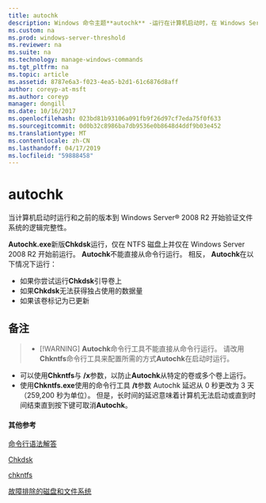 ```yaml
---
title: autochk
description: Windows 命令主题**autochk** -运行在计算机启动时，在 Windows Server 之前开始验证文件系统的逻辑完整性。
ms.custom: na
ms.prod: windows-server-threshold
ms.reviewer: na
ms.suite: na
ms.technology: manage-windows-commands
ms.tgt_pltfrm: na
ms.topic: article
ms.assetid: 8787e6a3-f023-4ea5-b2d1-61c6876d8aff
author: coreyp-at-msft
ms.author: coreyp
manager: dongill
ms.date: 10/16/2017
ms.openlocfilehash: 023bd81b93106a091fb9f26d97cf7eda75f0f633
ms.sourcegitcommit: 0d0b32c8986ba7db9536e0b8648d4ddf9b03e452
ms.translationtype: MT
ms.contentlocale: zh-CN
ms.lasthandoff: 04/17/2019
ms.locfileid: "59888458"
---
```

# <a name="autochk"></a>autochk



当计算机启动时运行和之前的版本到 Windows Server® 2008 R2 开始验证文件系统的逻辑完整性。

**Autochk.exe**新版**Chkdsk**运行，仅在 NTFS 磁盘上并仅在 Windows Server 2008 R2 开始前运行。 **Autochk**不能直接从命令行运行。 相反， **Autochk**在以下情况下运行：
-   如果你尝试运行**Chkdsk**引导卷上
-   如果**Chkdsk**无法获得独占使用的数据量
-   如果该卷标记为已更新

## <a name="remarks"></a>备注

> -   [!WARNING]
>     **Autochk**命令行工具不能直接从命令行运行。 请改用**Chkntfs**命令行工具来配置所需的方式**Autochk**在启动时运行。
-   可以使用**Chkntfs**与 **/x**参数，以防止**Autochk**从特定的卷或多个卷上运行。
-   使用**Chkntfs.exe**使用的命令行工具 **/t**参数 Autochk 延迟从 0 秒更改为 3 天 （259,200 秒为单位）。 但是，长时间的延迟意味着计算机无法启动或直到时间结束直到按下键可取消**Autochk**。

#### <a name="additional-references"></a>其他参考

[命令行语法解答](command-line-syntax-key.md)

[Chkdsk](chkdsk.md)

[chkntfs](chkntfs.md)

[故障排除的磁盘和文件系统](https://go.microsoft.com/fwlink/?LinkId=4527)
